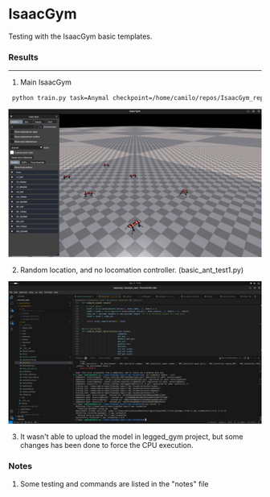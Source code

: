 # IsaacGym 

Testing with the IsaacGym basic templates.


### Results 
----
1) Main IsaacGym 
```bash
 python train.py task=Anymal checkpoint=/home/camilo/repos/IsaacGym_repo/IsaacGymEnvs/isaacgymenvs/runs/Anymal_from_omni/anymal.pth test=True num_envs=6 rl_device=cpu sim_device=cpu pipeline=cpu
 ```

 <img src="Images/IsaacGym_baseRepo_load_OmniModel_anymal.png" width=700>

 2) Random location, and no locomation controller. (basic_ant_test1.py)

  <img src="Images/IsaacGym_basic_ant_random_location.png" width=700>

 3) It wasn't able to upload the model in legged_gym project, but some changes has been done to force the CPU execution.  


 ### Notes
 1) Some testing and commands are listed in the "notes" file  
